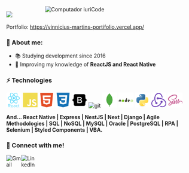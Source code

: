 <img src="https://raw.githubusercontent.com/MicaelliMedeiros/micaellimedeiros/master/image/computer-illustration.png" min-width="400px" max-width="400px" width="400px" align="right" alt="Computador iuriCode">

<p align="left"> 
   <img src="https://readme-typing-svg.herokuapp.com?lines=Welcome+to+my+GitHub;I+am+Vinnicius+Martins;Full+Stack+Developer;It+is+a+Pleasure&width=380&height=45">
</p>

Portfolio: https://vinnicius-martins-portifolio.vercel.app/

### 👋 About me:

- 📚 Studying development since 2016
- 🚀 Improving my knowledge of <strong>ReactJS and React Native</strong>

### ⚡ Technologies

<p align="left">
   <img src="https://github.com/devicons/devicon/blob/master/icons/react/react-original-wordmark.svg" alt="react" width="40" height="40"/>
   <img src="https://github.com/devicons/devicon/blob/master/icons/javascript/javascript-plain.svg" alt="javascript" width="40" height="40"/>
   <img src="https://github.com/devicons/devicon/blob/master/icons/html5/html5-plain.svg" alt="html5" width="40" height="40"/>
   <img src="https://github.com/devicons/devicon/blob/master/icons/css3/css3-plain.svg" alt="css3" width="40" height="40"/>
   <img src="https://github.com/devicons/devicon/blob/master/icons/bootstrap/bootstrap-plain.svg" alt="bootstrap" width="40" height="40"/> 
   <img src="https://www.vectorlogo.zone/logos/git-scm/git-scm-icon.svg" alt="git" width="40" height="40"/>
   <img src="https://github.com/devicons/devicon/blob/master/icons/mongodb/mongodb-plain.svg" alt="mongodb" width="40" height="40"/>
   <img src="https://github.com/devicons/devicon/blob/master/icons/nodejs/nodejs-original-wordmark.svg" alt="nodejs" width="40" height="40"/>
   <img src="https://github.com/devicons/devicon/blob/master/icons/python/python-original.svg" alt="python" width="40" height="40"/>
   <img src="https://github.com/devicons/devicon/blob/master/icons/redux/redux-original.svg" alt="redux" width="40" height="40"/>
   <img src="https://github.com/devicons/devicon/blob/master/icons/sass/sass-original.svg" alt="sass" width="40" height="40"/>
</p>

<p align="left">
  <strong>And... React Native | Express | NestJS | Next | Django | Agile Methodologies | SQL | NoSQL | MySQL | Oracle | PostgreSQL | RPA | Selenium | Styled Components | VBA.</strong>
</p>

### 📧 Connect with me!
<p align="left">
   <a target="_blank" href="mailto:vinnicius.o.martins@gmail.com">
      <img align="left" alt="Gmail" height="40" width="40" src="https://img.icons8.com/color/48/000000/gmail--v2.png" />
   </a>
   <a href="https://www.linkedin.com/in/vinnicius-martins/" target="_blank">
      <img align="left" src="https://img.icons8.com/color/48/000000/linkedin.png" alt="LinkedIn" height="40" width="40" />
   </a>
</p> 
